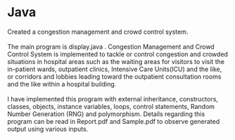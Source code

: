 # Java
 Created a congestion management and crowd control system.
 <br/><br/>
 The main program is display.java . Congestion Management and Crowd Control System is implemented to tackle or control congestion and crowded situations in hospital areas such as the waiting areas for visitors to visit the in-patient wards, outpatient clinics, Intensive Care Units(ICU) and the like, or corridors and lobbies leading toward the outpatient consultation rooms and the like within a hospital building.
<br/> <br/>
I have implemented this program with external inheritance, constructors, classes, objects, instance variables, loops, control statements, Random Number Generation (RNG) and polymorphism. Details regarding this program can be read in Report.pdf and Sample.pdf to observe generated output using various inputs.
